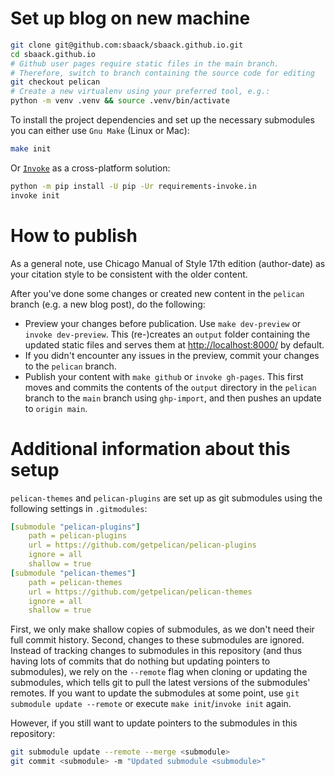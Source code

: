 # Set up blog on new machine

```bash
git clone git@github.com:sbaack/sbaack.github.io.git
cd sbaack.github.io
# Github user pages require static files in the main branch.
# Therefore, switch to branch containing the source code for editing
git checkout pelican
# Create a new virtualenv using your preferred tool, e.g.:
python -m venv .venv && source .venv/bin/activate
```

To install the project dependencies and set up the necessary submodules you can either use `Gnu Make` (Linux or Mac):

```bash
make init
```

Or [`Invoke`](https://www.pyinvoke.org/) as a cross-platform solution:

```bash
python -m pip install -U pip -Ur requirements-invoke.in
invoke init
```

# How to publish

As a general note, use Chicago Manual of Style 17th edition (author-date) as your citation style to be consistent with the older content.

After you've done some changes or created new content in the `pelican` branch (e.g. a new blog post), do the following:

- Preview your changes before publication. Use `make dev-preview` or `invoke dev-preview`. This (re-)creates an `output` folder containing the updated static files and serves them at <http://localhost:8000/> by default.
- If you didn't encounter any issues in the preview, commit your changes to the `pelican` branch.
- Publish your content with `make github` or `invoke gh-pages`. This first moves and commits the contents of the `output` directory in the `pelican` branch to the `main` branch using `ghp-import`, and then pushes an update to `origin main`.

# Additional information about this setup

`pelican-themes` and `pelican-plugins` are set up as git submodules using the following settings in `.gitmodules`:

```yaml
[submodule "pelican-plugins"]
    path = pelican-plugins
    url = https://github.com/getpelican/pelican-plugins
    ignore = all
    shallow = true
[submodule "pelican-themes"]
    path = pelican-themes
    url = https://github.com/getpelican/pelican-themes
    ignore = all
    shallow = true
```

First, we only make shallow copies of submodules, as we don't need their full commit history. Second, changes to these submodules are ignored. Instead of tracking changes to submodules in this repository (and thus having lots of commits that do nothing but updating pointers to submodules), we rely on the  `--remote` flag when cloning or updating the submodules, which tells git to pull the latest versions of the submodules' remotes. If you want to update the submodules at some point, use `git submodule update --remote` or execute `make init`/`invoke init` again.

However, if you still want to update pointers to the submodules in this repository:

```bash
git submodule update --remote --merge <submodule>
git commit <submodule> -m "Updated submodule <submodule>"
```
